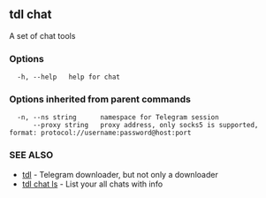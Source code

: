 ## tdl chat

A set of chat tools

### Options

```
  -h, --help   help for chat
```

### Options inherited from parent commands

```
  -n, --ns string      namespace for Telegram session
      --proxy string   proxy address, only socks5 is supported, format: protocol://username:password@host:port
```

### SEE ALSO

* [tdl](tdl.md)	 - Telegram downloader, but not only a downloader
* [tdl chat ls](tdl_chat_ls.md)	 - List your all chats with info

